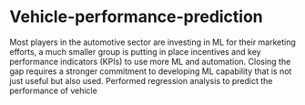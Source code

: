 # Vehicle-performance-prediction
Most players in the automotive sector are investing in ML for their marketing efforts, a much smaller group is putting in place incentives and key performance indicators (KPIs) to use more ML and automation. Closing the gap requires a stronger commitment to developing ML capability that is not just useful but also used.
Performed regression analysis to predict the performance of vehicle
